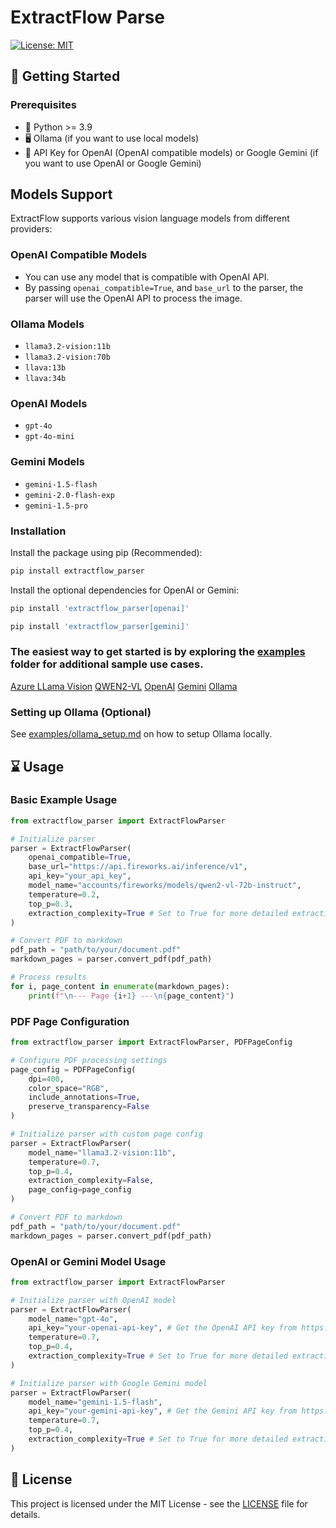 # ExtractFlow Parse

[![License: MIT](https://img.shields.io/badge/License-MIT-green.svg)](https://opensource.org/licenses/MIT)


## 🚀 Getting Started

### Prerequisites

- 🐍 Python >= 3.9
- 🖥️ Ollama (if you want to use local models)
- 🤖 API Key for OpenAI (OpenAI compatible models) or Google Gemini (if you want to use OpenAI or Google Gemini)

## Models Support

ExtractFlow supports various vision language models from different providers:

### OpenAI Compatible Models
- You can use any model that is compatible with OpenAI API.
- By passing `openai_compatible=True`, and `base_url` to the parser, the parser will use the OpenAI API to process the image.

### Ollama Models
- `llama3.2-vision:11b`
- `llama3.2-vision:70b`
- `llava:13b`
- `llava:34b`

### OpenAI Models
- `gpt-4o`
- `gpt-4o-mini`

### Gemini Models
- `gemini-1.5-flash`
- `gemini-2.0-flash-exp`
- `gemini-1.5-pro`


### Installation

Install the package using pip (Recommended):

```bash
pip install extractflow_parser
```

Install the optional dependencies for OpenAI or Gemini:
```bash
pip install 'extractflow_parser[openai]'
```

```bash
pip install 'extractflow_parser[gemini]'
```

### The easiest way to get started is by exploring the [examples](examples) folder for additional sample use cases.

[Azure LLama Vision](examples/azure_llama_vision_openai_compatible_demo.ipynb)
[QWEN2-VL](examples/azure_qwen2-vl_openai_compatible_demo.ipynb)
[OpenAI](examples/openai_demo.ipynb)
[Gemini](examples/gemini_demo.ipynb)
[Ollama](examples/ollama_demo.ipynb)


### Setting up Ollama (Optional)
See [examples/ollama_setup.md](examples/ollama_setup.md) on how to setup Ollama locally.

## ⌛️ Usage

### Basic Example Usage

```python
from extractflow_parser import ExtractFlowParser

# Initialize parser
parser = ExtractFlowParser(
    openai_compatible=True,
    base_url="https://api.fireworks.ai/inference/v1",
    api_key="your_api_key",
    model_name="accounts/fireworks/models/qwen2-vl-72b-instruct",
    temperature=0.2,
    top_p=0.3,
    extraction_complexity=True # Set to True for more detailed extraction
)

# Convert PDF to markdown
pdf_path = "path/to/your/document.pdf"
markdown_pages = parser.convert_pdf(pdf_path)

# Process results
for i, page_content in enumerate(markdown_pages):
    print(f"\n--- Page {i+1} ---\n{page_content}")
```

### PDF Page Configuration

```python
from extractflow_parser import ExtractFlowParser, PDFPageConfig

# Configure PDF processing settings
page_config = PDFPageConfig(
    dpi=400,
    color_space="RGB",
    include_annotations=True,
    preserve_transparency=False
)

# Initialize parser with custom page config
parser = ExtractFlowParser(
    model_name="llama3.2-vision:11b",
    temperature=0.7,
    top_p=0.4,
    extraction_complexity=False,
    page_config=page_config
)

# Convert PDF to markdown
pdf_path = "path/to/your/document.pdf"
markdown_pages = parser.convert_pdf(pdf_path)
```

### OpenAI or Gemini Model Usage

```python
from extractflow_parser import ExtractFlowParser

# Initialize parser with OpenAI model
parser = ExtractFlowParser(
    model_name="gpt-4o",
    api_key="your-openai-api-key", # Get the OpenAI API key from https://platform.openai.com/api-keys
    temperature=0.7,
    top_p=0.4,
    extraction_complexity=True # Set to True for more detailed extraction
)

# Initialize parser with Google Gemini model
parser = ExtractFlowParser(
    model_name="gemini-1.5-flash",
    api_key="your-gemini-api-key", # Get the Gemini API key from https://aistudio.google.com/app/apikey
    temperature=0.7,
    top_p=0.4,
    extraction_complexity=True # Set to True for more detailed extraction
)
```

## 📄 License

This project is licensed under the MIT License - see the [LICENSE](LICENSE) file for details.
